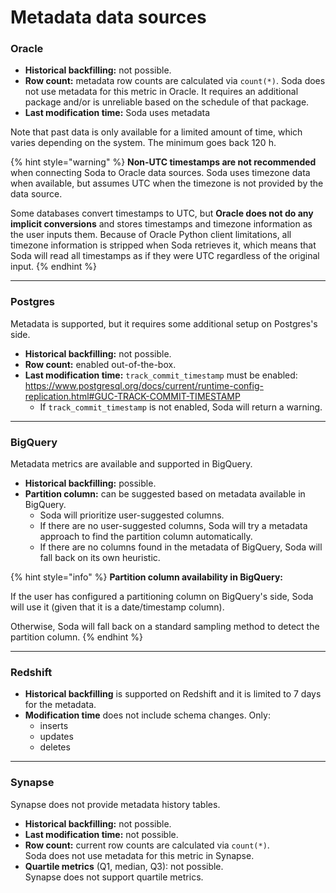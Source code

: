 # Metadata data sources

### Oracle

* **Historical backfilling:** not possible.
* **Row count:** metadata row counts are calculated via `count(*)`. Soda does not use metadata for this metric in Oracle. It requires an additional package and/or is unreliable based on the schedule of that package.
* **Last modification time:** Soda uses metadata

Note that past data is only available for a limited amount of time, which varies depending on the system. The minimum goes back 120 h.

{% hint style="warning" %}
**Non-UTC timestamps are not recommended** when connecting Soda to Oracle data sources. Soda uses timezone data when available, but assumes UTC when the timezone is not provided by the data source.

Some databases convert timestamps to UTC, but **Oracle does not do any implicit conversions** and stores timestamps and timezone information as the user inputs them. Because of Oracle Python client limitations, all timezone information is stripped when Soda retrieves it, which means that Soda will read all timestamps as if they were UTC regardless of the original input.
{% endhint %}

***

### Postgres

Metadata is supported, but it requires some additional setup on Postgres's side.

* **Historical backfilling:** not possible.
* **Row count:** enabled out-of-the-box.
* **Last modification time:** `track_commit_timestamp` must be enabled: https://www.postgresql.org/docs/current/runtime-config-replication.html#GUC-TRACK-COMMIT-TIMESTAMP
  * If `track_commit_timestamp` is not enabled, Soda will return a warning.

***

### BigQuery

Metadata metrics are available and supported in BigQuery.

* **Historical backfilling:** possible.
* **Partition column:** can be suggested based on metadata available in BigQuery.
  * Soda will prioritize user-suggested columns.
  * If there are no user-suggested columns, Soda will try a metadata approach to find the partition column automatically.
  * If there are no columns found in the metadata of BigQuery, Soda will fall back on its own heuristic.

{% hint style="info" %}
**Partition column availability in BigQuery:**

If the user has configured a partitioning column on BigQuery's side, Soda will use it (given that it is a date/timestamp column).

Otherwise, Soda will fall back on a standard sampling method to detect the partition column.
{% endhint %}

***

### Redshift

* **Historical backfilling** is supported on Redshift and it is limited to 7 days for the metadata.
* **Modification time** does not include schema changes. Only:
  * inserts
  * updates
  * deletes

***

### Synapse

Synapse does not provide metadata history tables.

* **Historical backfilling:** not possible.
* **Last modification time:** not possible.
* **Row count:** current row counts are calculated via `count(*)`.\
  Soda does not use metadata for this metric in Synapse.
* **Quartile metrics** (Q1, median, Q3): not possible.\
  Synapse does not support quartile metrics.
